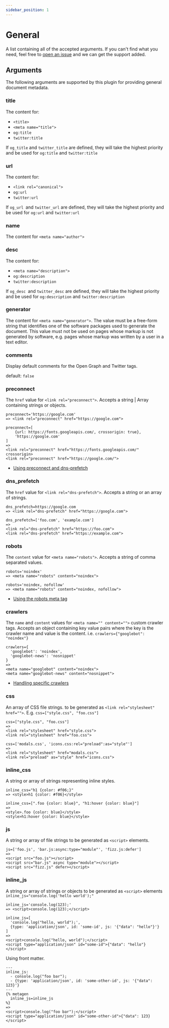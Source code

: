 ```yaml
---
sidebar_position: 1
---
```


# General

A list containing all of the accepted arguments. If you can't find what you need, feel free to [open an issue](https://github.com/tannerdolby/eleventy-plugin-metagen/issues) and we can get the support added.

## Arguments
The following arguments are supported by this plugin for providing general document metadata.

### title
The content for:
- `<title>`
- `<meta name="title">`
- `og:title`
- `twitter:title`

If `og_title` and `twitter_title` are defined, they will take the highest priority and be used for `og:title` and `twitter:title`

### url
The content for:
- `<link rel="canonical">`
- `og:url`
- `twitter:url`

If `og_url `and `twitter_url` are defined, they will take the highest priority and be used for `og:url` and `twitter:url`

### name
The content for `<meta name="author">`

### desc
The content for:
- `<meta name="description">`
- `og:description`
- `twitter:description`

If `og_desc `and `twitter_desc` are defined, they will take the highest priority and be used for `og:description` and `twitter:description`

### generator
The content for `<meta name="generator">`. The value must be a free-form string that identifies one of the software packages used to generate the document. This value must not be used on pages whose markup is not generated by software, e.g. pages whose markup was written by a user in a text editor.

### comments
Display default comments for the Open Graph and Twitter tags.

default: `false`

### preconnect
The `href` value for `<link rel="preconnect">`. Accepts a string | Array containing strings or objects.

```njk
preconnect='https://google.com'
=> <link rel="preconnect" href="https://google.com">

preconnect=[
    {url: https://fonts.googleapis.com/, crossorigin: true},
    'https://google.com'
]
=> 
<link rel="preconnect" href="https://fonts.googleapis.com/" crossorigin>
<link rel="preconnect" href="https://google.com/">
```
- [Using preconnect and dns-prefetch](https://web.dev/preconnect-and-dns-prefetch/)

### dns_prefetch
The `href` value for `<link rel="dns-prefetch">`. Accepts a string or an array of strings.

```njk
dns_prefetch=https://google.com
=> <link rel="dns-prefetch" href="https://google.com">

dns_prefetch=['foo.com', 'example.com']
=>
<link rel="dns-prefetch" href="https://foo.com">
<link rel="dns-prefetch" href="https://example.com">
```

### robots
The `content` value for `<meta name="robots">`. Accepts a string of comma separated values.

```njk
robots='noindex'
=> <meta name="robots" content="noindex">

robots='noindex, nofollow'
=> <meta name="robots" content="noindex, nofollow">
```

- [Using the robots meta tag](https://developers.google.com/search/blog/2007/03/using-robots-meta-tag#multiple-content-values)

### crawlers
The `name` and `content` values for `<meta name="" content="">` custom crawler tags. Accepts an object containing key value pairs where the key is the crawler name and value is the content. i.e. `crawlers={"googlebot": "noindex"}`

```njk
crawlers={
  'googlebot': 'noindex',
  'googlebot-news': 'nosnippet'
}
=>
<meta name="googlebot" content="noindex">
<meta name="googlebot-news" content="nosnippet">
```

- [Handling specific crawlers](https://developers.google.com/search/docs/crawling-indexing/robots-meta-tag#robotsmeta)

### css
An array of CSS file strings. to be generated as `<link rel="stylesheet" href="">`. E.g. `css=["style.css", "foo.css"]`

```njk
css=["style.css", "foo.css"]
=>
<link rel="stylesheet" href="style.css">
<link rel="stylesheet" href="foo.css">

css=['modals.css', 'icons.css:rel="preload":as="style"']
=>
<link rel="stylesheet" href="modals.css">
<link rel="preload" as="style" href="icons.css">
```

### inline_css
A string or array of strings representing inline styles.

```njk
inline_css="h1 {color: #f06;}"
=> <style>h1 {color: #f06}</style>

inline_css=[".foo {color: blue}", "h1:hover {color: blue}"]
=>
<style>.foo {color: blue}</style>
<style>h1:hover {color: blue}</style>
```

### js
A string or array of file strings to be generated as `<script>` elements.

```njk
js=['foo.js', 'bar.js:async:type="module"', 'fizz.js:defer']
=>
<script src="foo.js"></script>
<script src="bar.js" async type="module"></script>
<script src="fizz.js" defer></script>
```

### inline_js
A string or array of strings or objects to be generated as `<script>` elements `inline_js="console.log('hello world');"`

```njk
inline_js='console.log(123);'
=> <script>console.log(123);</script>

inline_js=[
  'console.log("hello, world");',
  {type: 'application/json', id: 'some-id', js: '{"data": "hello"}'}
]
=>
<script>console.log("hello, world");</script>
<script type="application/json" id="some-id">{"data": "hello"}</script>
```

Using front matter.

```njk
---
inline_js:
  - console.log("foo bar");
  - {type: 'application/json', id: 'some-other-id', js: '{"data": 123}'}
---
{% metagen 
  inline_js=inline_js
%}
=>
<script>console.log("foo bar");</script>
<script type="application/json" id="some-other-id">{"data": 123}</script>
```